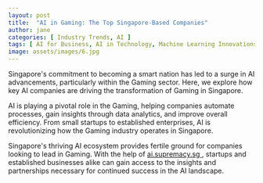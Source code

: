 ```yaml
---
layout: post
title:  "AI in Gaming: The Top Singapore-Based Companies"
author: jane
categories: [ Industry Trends, AI ]
tags: [ AI for Business, AI in Technology, Machine Learning Innovations ]
image: assets/images/6.jpg
---
```


Singapore's commitment to becoming a smart nation has led to a surge in AI advancements, particularly within the Gaming sector. Here, we explore how key AI companies are driving the transformation of Gaming in Singapore.

AI is playing a pivotal role in the Gaming, helping companies automate processes, gain insights through data analytics, and improve overall efficiency. From small startups to established enterprises, AI is revolutionizing how the Gaming industry operates in Singapore.

Singapore's thriving AI ecosystem provides fertile ground for companies looking to lead in Gaming. With the help of <a href="https://ai.supremacy.sg" target="_blank"> ai.supremacy.sg </a>, startups and established businesses alike can gain access to the insights and partnerships necessary for continued success in the AI landscape.
